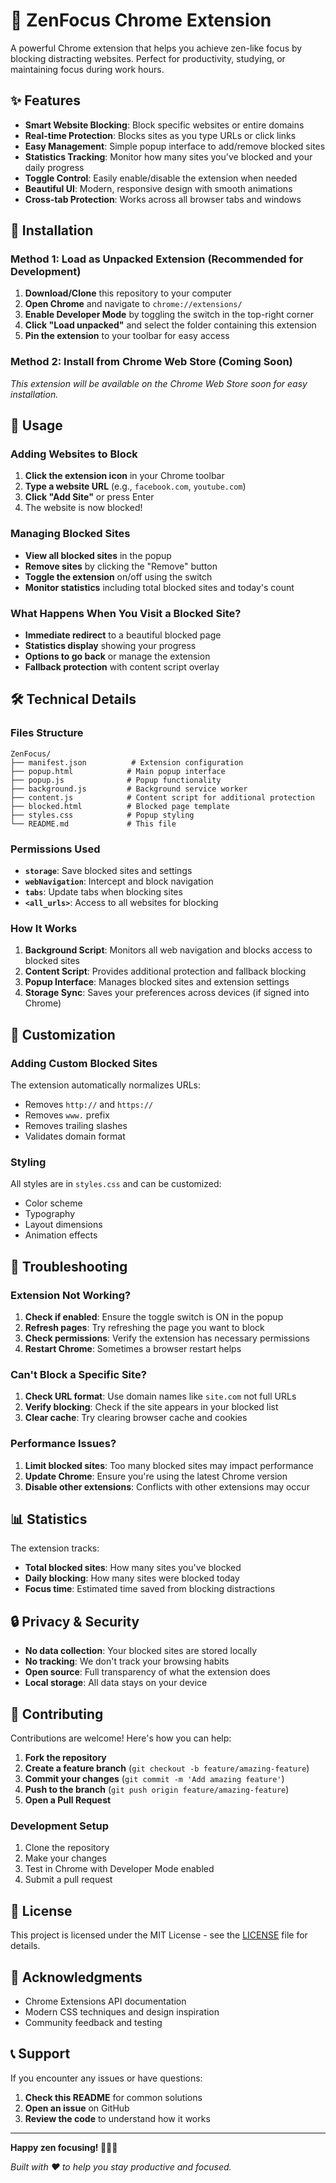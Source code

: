 # 🧘 ZenFocus Chrome Extension

A powerful Chrome extension that helps you achieve zen-like focus by blocking distracting websites. Perfect for productivity, studying, or maintaining focus during work hours.

## ✨ Features

- **Smart Website Blocking**: Block specific websites or entire domains
- **Real-time Protection**: Blocks sites as you type URLs or click links
- **Easy Management**: Simple popup interface to add/remove blocked sites
- **Statistics Tracking**: Monitor how many sites you've blocked and your daily progress
- **Toggle Control**: Easily enable/disable the extension when needed
- **Beautiful UI**: Modern, responsive design with smooth animations
- **Cross-tab Protection**: Works across all browser tabs and windows

## 🚀 Installation

### Method 1: Load as Unpacked Extension (Recommended for Development)

1. **Download/Clone** this repository to your computer
2. **Open Chrome** and navigate to `chrome://extensions/`
3. **Enable Developer Mode** by toggling the switch in the top-right corner
4. **Click "Load unpacked"** and select the folder containing this extension
5. **Pin the extension** to your toolbar for easy access

### Method 2: Install from Chrome Web Store (Coming Soon)

*This extension will be available on the Chrome Web Store soon for easy installation.*

## 📱 Usage

### Adding Websites to Block

1. **Click the extension icon** in your Chrome toolbar
2. **Type a website URL** (e.g., `facebook.com`, `youtube.com`)
3. **Click "Add Site"** or press Enter
4. The website is now blocked!

### Managing Blocked Sites

- **View all blocked sites** in the popup
- **Remove sites** by clicking the "Remove" button
- **Toggle the extension** on/off using the switch
- **Monitor statistics** including total blocked sites and today's count

### What Happens When You Visit a Blocked Site?

- **Immediate redirect** to a beautiful blocked page
- **Statistics display** showing your progress
- **Options to go back** or manage the extension
- **Fallback protection** with content script overlay

## 🛠️ Technical Details

### Files Structure

```
ZenFocus/
├── manifest.json          # Extension configuration
├── popup.html            # Main popup interface
├── popup.js              # Popup functionality
├── background.js         # Background service worker
├── content.js            # Content script for additional protection
├── blocked.html          # Blocked page template
├── styles.css            # Popup styling
└── README.md             # This file
```

### Permissions Used

- **`storage`**: Save blocked sites and settings
- **`webNavigation`**: Intercept and block navigation
- **`tabs`**: Update tabs when blocking sites
- **`<all_urls>`**: Access to all websites for blocking

### How It Works

1. **Background Script**: Monitors all web navigation and blocks access to blocked sites
2. **Content Script**: Provides additional protection and fallback blocking
3. **Popup Interface**: Manages blocked sites and extension settings
4. **Storage Sync**: Saves your preferences across devices (if signed into Chrome)

## 🎨 Customization

### Adding Custom Blocked Sites

The extension automatically normalizes URLs:
- Removes `http://` and `https://`
- Removes `www.` prefix
- Removes trailing slashes
- Validates domain format

### Styling

All styles are in `styles.css` and can be customized:
- Color scheme
- Typography
- Layout dimensions
- Animation effects

## 🔧 Troubleshooting

### Extension Not Working?

1. **Check if enabled**: Ensure the toggle switch is ON in the popup
2. **Refresh pages**: Try refreshing the page you want to block
3. **Check permissions**: Verify the extension has necessary permissions
4. **Restart Chrome**: Sometimes a browser restart helps

### Can't Block a Specific Site?

1. **Check URL format**: Use domain names like `site.com` not full URLs
2. **Verify blocking**: Check if the site appears in your blocked list
3. **Clear cache**: Try clearing browser cache and cookies

### Performance Issues?

1. **Limit blocked sites**: Too many blocked sites may impact performance
2. **Update Chrome**: Ensure you're using the latest Chrome version
3. **Disable other extensions**: Conflicts with other extensions may occur

## 📊 Statistics

The extension tracks:
- **Total blocked sites**: How many sites you've blocked
- **Daily blocking**: How many sites were blocked today
- **Focus time**: Estimated time saved from blocking distractions

## 🔒 Privacy & Security

- **No data collection**: Your blocked sites are stored locally
- **No tracking**: We don't track your browsing habits
- **Open source**: Full transparency of what the extension does
- **Local storage**: All data stays on your device

## 🤝 Contributing

Contributions are welcome! Here's how you can help:

1. **Fork the repository**
2. **Create a feature branch** (`git checkout -b feature/amazing-feature`)
3. **Commit your changes** (`git commit -m 'Add amazing feature'`)
4. **Push to the branch** (`git push origin feature/amazing-feature`)
5. **Open a Pull Request**

### Development Setup

1. Clone the repository
2. Make your changes
3. Test in Chrome with Developer Mode enabled
4. Submit a pull request

## 📝 License

This project is licensed under the MIT License - see the [LICENSE](LICENSE) file for details.

## 🙏 Acknowledgments

- Chrome Extensions API documentation
- Modern CSS techniques and design inspiration
- Community feedback and testing

## 📞 Support

If you encounter any issues or have questions:

1. **Check this README** for common solutions
2. **Open an issue** on GitHub
3. **Review the code** to understand how it works

---

**Happy zen focusing! 🧘‍♀️🎯**

*Built with ❤️ to help you stay productive and focused.* 